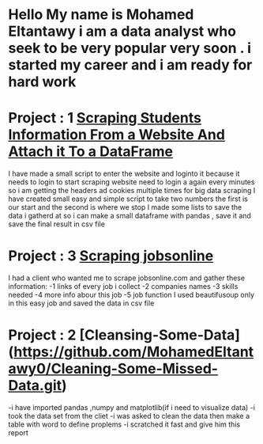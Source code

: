# Hello My name is Mohamed Eltantawy i am a data analyst who seek to be very popular very soon . i started my career and i am ready for hard work

# Project : 1 [Scraping Students Information From a Website And Attach it To a DataFrame](https://github.com/MohamedEltantawy0/students-information-gathering.git)
 I have made a small script to enter the website and loginto it because it needs to login to start scraping
 website need to login a again every  minutes so i am getting the headers ad cookies multiple times for big data scraping
 I have created small easy and simple script to take two numbers the first is our start and the second is where we stop
 I made some lists to save the data i gatherd at so i can make a small dataframe with pandas , save it and save the final result in csv file



# Project : 3 [Scraping jobsonline](https://github.com/MohamedEltantawy0/Scraping-jobs.git)
I had a client who wanted me to scrape jobsonline.com and gather these information:
-1 links of every job i collect
-2 companies names
-3 skills needed
-4 more info abour this job
-5 job function
I used beautifusoup only in this easy job and saved the data in csv file



# Project : 2 [Cleansing-Some-Data] (https://github.com/MohamedEltantawy0/Cleaning-Some-Missed-Data.git)
-i have imported pandas ,numpy and matplotlib(if i need to visualize data) 
-i took the data set from the cliet 
-i was asked to clean the data then make a table with word to define proplems
-i scratched it fast and give him this report



